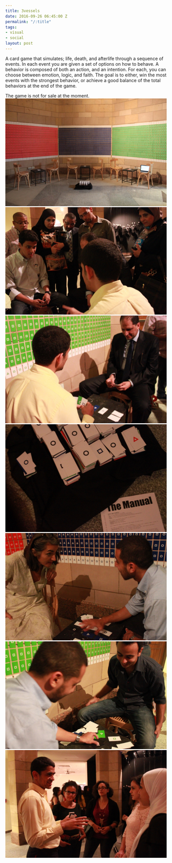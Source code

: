 ```yaml
---
title: 3vessels
date: 2016-09-26 06:45:00 Z
permalink: "/:title"
tags:
- visual
- social
layout: post
---
```


A card game that simulates; life, death, and afterlife through a sequence of events. In each event you are given a set of options on how to behave. A behavior is composed of both an action, and an intention. For each, you can choose between emotion, logic, and faith. The goal is to either, win the most events with the strongest behavior, or achieve a good balance of the total behaviors at the end of the game.

The game is not for sale at the moment.
<img class="cover" src="/_uploads/3vessels_1.JPG"/>
<img class="left" src="/_uploads/3vessels_2.JPG"/>
<img class="center" src="/_uploads/3vessels_3.JPG"/>
<img class="right" src="/_uploads/3vessels_4.JPG"/>
<img class="left" src="/_uploads/3vessels_5.JPG"/>
<img class="center" src="/_uploads/3vessels_6.JPG"/>
<img class="right" src="/_uploads/3vessels_7.JPG"/>
